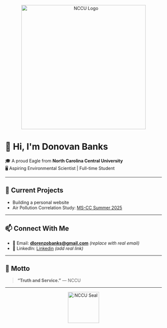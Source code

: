 <!-- NCCU Banner -->
<p align="center">
  <img src="https://upload.wikimedia.org/wikipedia/en/thumb/6/66/North_Carolina_Central_Eagles_logo.svg/2560px-North_Carolina_Central_Eagles_logo.svg.png" alt="NCCU Logo" width="400"/>
</p>

# 👋 Hi, I'm Donovan Banks

🎓 A proud Eagle from **North Carolina Central University**  
🖥️ Aspiring Environmental Scientist | Full-time Student

---

## 🌱 Current Projects

- Building a personal website  
- Air Pollution Correlation Study: [MS-CC Summer 2025](https://sites.google.com/view/ms-cc-summersacs/home?authuser=0)

---

## 📫 Connect With Me

- 📧 Email: **dlorenzobanks@gmail.com** *(replace with real email)*  
- 🔗 LinkedIn: [Linkedin]([https://linkedin.com](https://www.linkedin.com/in/donovan-banks-a41544319/)) *(add real link)*  

---

## 📌 Motto

> **“Truth and Service.”** — NCCU

---

<p align="center">
  <img src="https://upload.wikimedia.org/wikipedia/commons/thumb/f/fc/North_Carolina_Central_University_seal.svg/1200px-North_Carolina_Central_University_seal.svg.png" alt="NCCU Seal" width="100"/>
</p>

<!--
**dbanks2006/dbanks2006** is a ✨ _special_ ✨ repository because its `README.md` (this file) appears on your GitHub profile.

Here are some ideas to get you started:

🔭
- 🌱 I’m currently learning ...
- 👯 I’m looking to collaborate on ...
- 🤔 I’m looking for help with ...
- 💬 Ask me about ...
- 📫 How to reach me: ...
- 😄 Pronouns: ...
- ⚡ Fun fact: ...
-->
